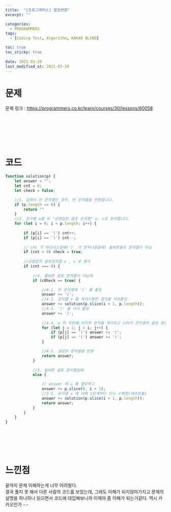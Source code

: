 ```yaml
---
title:  "[프로그래머스] 괄호변환"
excerpt: ""

categories:
  - PROGRAMMERS
tags:
  - [Coding Test, Algorithm, KAKAO BLIND]

toc: true
toc_sticky: true
 
date: 2021-03-20
last_modified_at: 2021-03-20
---
```


# **문제**

문제 링크 : <https://programmers.co.kr/learn/courses/30/lessons/60058>

<br>
<br>
<br>
<br>
<br>

# **코드**
```javascript
function solution(p) {
	let answer = "";
    let cnt = 0;
	let check = false;

	//1. 입력이 빈 문자열인 경우, 빈 문자열을 반환합니다. 
	if (p.length == 0) {
        return ""
    }
    //2. 문자열 w를 두 "균형잡힌 괄호 문자열" u, v로 분리합니다.
	for (let i = 0; i < p.length; i++) {
        
		if (p[i] == '(') cnt++;
		if (p[i] == ')') cnt--;
        
		// cnt 가 마이너스일때(')' 가 먼저나왔을때) 올바른괄호 문자열이 아님
		if (cnt < 0) check = true;
        
		//균형잡히 괄호문자열 u , v 로 분리
		if (cnt === 0) { 
          
			//4. 올바른 괄호 문자열이 아닐때
			if (c0heck == true) {

				//4-1. 빈 문자열에 '(' 를 붙임
				answer += '(';
				//4-2. 문자열 v 를 재귀수행한 결과를 이어붙임
				answer += solution(p.slice(i + 1, p.length));
				//4-3. ')' 를 다시 붙임 
				answer += ')';
	
				//4-4. u 의 첫번째,마지막 문자를 제거하고 나머지 문자열의 괄호 방향을 뒤집어서 이어붙임
				for (let j = 1; j < i; j++) {
					if (p[j] == ')') answer += '(';
					if (p[j] == '(') answer += ')';
				}

				//4-5. 생성된 문자열을 반환
				return answer;
			}
            
			//3. 올바른 괄호 문자열일때
			else { 

				// answer 에 u 를 할당하고
				answer += p.slice(0, i + 1);
				//3-1. 문자열 v 에 대해 1단계부터 다시 수행함(재귀호출)
				answer += solution(p.slice(i + 1, p.length)); 
				return answer;
			}
		}
    }
}
```
<br>
<br>
<br>
<br>

# **느낀점**
끝까지 문제 이해하는게 너무 어려웠다.  
결국 풀지 못 해서 다른 사람의 코드를 보았는데, 그래도 이해가   되지않아가지고 문제의 설명을 하나하나 읽으면서 코드에 대입해보니까 이제야 좀 이해가 되는거같다. 역시 카카오인가 -.-